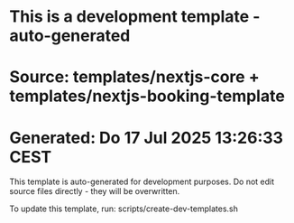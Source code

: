 # This is a development template - auto-generated
# Source: templates/nextjs-core + templates/nextjs-booking-template
# Generated: Do 17 Jul 2025 13:26:33 CEST

This template is auto-generated for development purposes.
Do not edit source files directly - they will be overwritten.

To update this template, run: scripts/create-dev-templates.sh
